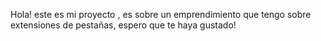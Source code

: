 Hola! este es mi proyecto , es sobre un emprendimiento que tengo sobre extensiones de pestañas, espero que te haya gustado!